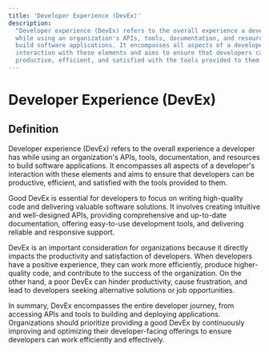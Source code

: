 ```yaml
---
title: 'Developer Experience (DevEx)'
description:
  "Developer experience (DevEx) refers to the overall experience a developer has
  while using an organization's APIs, tools, documentation, and resources to
  build software applications. It encompasses all aspects of a developer's
  interaction with these elements and aims to ensure that developers can be
  productive, efficient, and satisfied with the tools provided to them."
---
```


# Developer Experience (DevEx)

## Definition

Developer experience (DevEx) refers to the overall experience a developer has
while using an organization's APIs, tools, documentation, and resources to build
software applications. It encompasses all aspects of a developer's interaction
with these elements and aims to ensure that developers can be productive,
efficient, and satisfied with the tools provided to them.

Good DevEx is essential for developers to focus on writing high-quality code and
delivering valuable software solutions. It involves creating intuitive and
well-designed APIs, providing comprehensive and up-to-date documentation,
offering easy-to-use development tools, and delivering reliable and responsive
support.

DevEx is an important consideration for organizations because it directly
impacts the productivity and satisfaction of developers. When developers have a
positive experience, they can work more efficiently, produce higher-quality
code, and contribute to the success of the organization. On the other hand, a
poor DevEx can hinder productivity, cause frustration, and lead to developers
seeking alternative solutions or job opportunities.

In summary, DevEx encompasses the entire developer journey, from accessing APIs
and tools to building and deploying applications. Organizations should
prioritize providing a good DevEx by continuously improving and optimizing their
developer-facing offerings to ensure developers can work efficiently and
effectively.
